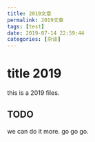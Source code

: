 ```yaml
---
title: 2019文章
permalink: 2019文章
tags: [test]
date: 2019-07-14 22:59:44
categories: [杂谈]
---
```


# title 2019
this is a 2019 files.

## TODO
we can do it more.
go go go.